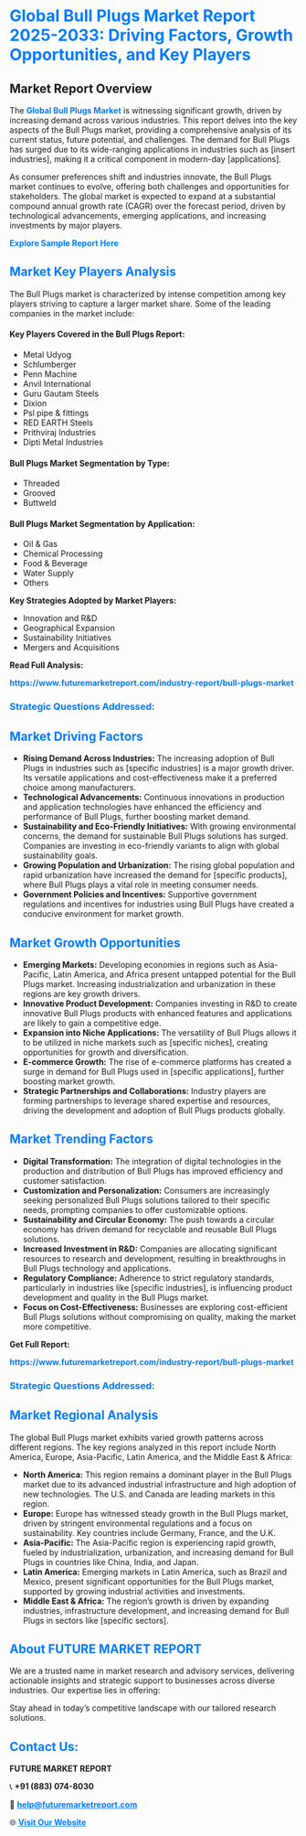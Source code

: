 <h1 style="color: #007BFF;">Global Bull Plugs Market Report 2025-2033: Driving Factors, Growth Opportunities, and Key Players</h1>

<section id="overview">
<h2>Market Report Overview</h2>
<p>The <a href="https://www.futuremarketreport.com/industry-report/bull-plugs-market" style="color: #007BFF; text-decoration: none;"><strong>Global Bull Plugs Market</strong></a> is witnessing significant growth, driven by increasing demand across various industries. This report delves into the key aspects of the Bull Plugs market, providing a comprehensive analysis of its current status, future potential, and challenges. The demand for Bull Plugs has surged due to its wide-ranging applications in industries such as [insert industries], making it a critical component in modern-day [applications].</p>
<p>As consumer preferences shift and industries innovate, the Bull Plugs market continues to evolve, offering both challenges and opportunities for stakeholders. The global market is expected to expand at a substantial compound annual growth rate (CAGR) over the forecast period, driven by technological advancements, emerging applications, and increasing investments by major players.</p>
</section>

<section id="overview">
<p><a href="https://www.futuremarketreport.com/request-sample/reportId=52351" style="color: #007BFF; text-decoration: none;"><strong>Explore Sample Report Here</strong></a></p>
</section>

<section id="key-players">
<h2 style="color: #007BFF;">Market Key Players Analysis</h2>
<p>The Bull Plugs market is characterized by intense competition among key players striving to capture a larger market share. Some of the leading companies in the market include:</p>
<h4>Key Players Covered in the Bull Plugs Report:</h4>
<ul><li>Metal Udyog</li><li>Schlumberger</li><li>Penn Machine</li><li>Anvil International</li><li>Guru Gautam Steels</li><li>Dixion</li><li>Psl pipe &amp; fittings</li><li>RED EARTH Steels</li><li>Prithviraj Industries</li><li>Dipti Metal Industries</li></ul>
<h4>Bull Plugs Market Segmentation by Type:</h4>
<ul><li>Threaded</li><li>Grooved</li><li>Buttweld</li></ul>

<h4>Bull Plugs Market Segmentation by Application:</h4>
<ul><li>Oil &amp; Gas</li><li>Chemical Processing</li><li>Food &amp; Beverage</li><li>Water Supply</li><li>Others</li></ul>
<p><strong>Key Strategies Adopted by Market Players:</strong></p>
<ul>
<li>Innovation and R&D</li>
<li>Geographical Expansion</li>
<li>Sustainability Initiatives</li>
<li>Mergers and Acquisitions</li>
</ul>
</section>

<section>
<p><strong>Read Full Analysis: </strong></p><a href="https://www.futuremarketreport.com/industry-report/bull-plugs-market" style="color: #007BFF; text-decoration: none;"><strong>https://www.futuremarketreport.com/industry-report/bull-plugs-market</strong></a>
<h3 style="color: #007BFF;">Strategic Questions Addressed:</h3>
</section>

<section id="driving-factors">
<h2 style="color: #007BFF;">Market Driving Factors</h2>
<ul>
<li><strong>Rising Demand Across Industries:</strong> The increasing adoption of Bull Plugs in industries such as [specific industries] is a major growth driver. Its versatile applications and cost-effectiveness make it a preferred choice among manufacturers.</li>
<li><strong>Technological Advancements:</strong> Continuous innovations in production and application technologies have enhanced the efficiency and performance of Bull Plugs, further boosting market demand.</li>
<li><strong>Sustainability and Eco-Friendly Initiatives:</strong> With growing environmental concerns, the demand for sustainable Bull Plugs solutions has surged. Companies are investing in eco-friendly variants to align with global sustainability goals.</li>
<li><strong>Growing Population and Urbanization:</strong> The rising global population and rapid urbanization have increased the demand for [specific products], where Bull Plugs plays a vital role in meeting consumer needs.</li>
<li><strong>Government Policies and Incentives:</strong> Supportive government regulations and incentives for industries using Bull Plugs have created a conducive environment for market growth.</li>
</ul>
</section>

<section id="growth-opportunities">
<h2 style="color: #007BFF;">Market Growth Opportunities</h2>
<ul>
<li><strong>Emerging Markets:</strong> Developing economies in regions such as Asia-Pacific, Latin America, and Africa present untapped potential for the Bull Plugs market. Increasing industrialization and urbanization in these regions are key growth drivers.</li>
<li><strong>Innovative Product Development:</strong> Companies investing in R&D to create innovative Bull Plugs products with enhanced features and applications are likely to gain a competitive edge.</li>
<li><strong>Expansion into Niche Applications:</strong> The versatility of Bull Plugs allows it to be utilized in niche markets such as [specific niches], creating opportunities for growth and diversification.</li>
<li><strong>E-commerce Growth:</strong> The rise of e-commerce platforms has created a surge in demand for Bull Plugs used in [specific applications], further boosting market growth.</li>
<li><strong>Strategic Partnerships and Collaborations:</strong> Industry players are forming partnerships to leverage shared expertise and resources, driving the development and adoption of Bull Plugs products globally.</li>
</ul>
</section>

<section id="trending-factors">
<h2 style="color: #007BFF;">Market Trending Factors</h2>
<ul>
<li><strong>Digital Transformation:</strong> The integration of digital technologies in the production and distribution of Bull Plugs has improved efficiency and customer satisfaction.</li>
<li><strong>Customization and Personalization:</strong> Consumers are increasingly seeking personalized Bull Plugs solutions tailored to their specific needs, prompting companies to offer customizable options.</li>
<li><strong>Sustainability and Circular Economy:</strong> The push towards a circular economy has driven demand for recyclable and reusable Bull Plugs solutions.</li>
<li><strong>Increased Investment in R&D:</strong> Companies are allocating significant resources to research and development, resulting in breakthroughs in Bull Plugs technology and applications.</li>
<li><strong>Regulatory Compliance:</strong> Adherence to strict regulatory standards, particularly in industries like [specific industries], is influencing product development and quality in the Bull Plugs market.</li>
<li><strong>Focus on Cost-Effectiveness:</strong> Businesses are exploring cost-efficient Bull Plugs solutions without compromising on quality, making the market more competitive.</li>
</ul>
</section>

<section>
<p><strong>Get Full Report: </strong></p><a href="https://www.futuremarketreport.com/industry-report/bull-plugs-market" style="color: #007BFF; text-decoration: none;"><strong>https://www.futuremarketreport.com/industry-report/bull-plugs-market</strong></a>
<h3 style="color: #007BFF;">Strategic Questions Addressed:</h3>
</section>


<section id="regional-analysis">
<h2 style="color: #007BFF;">Market Regional Analysis</h2>
<p>The global Bull Plugs market exhibits varied growth patterns across different regions. The key regions analyzed in this report include North America, Europe, Asia-Pacific, Latin America, and the Middle East & Africa:</p>
<ul>
<li><strong>North America:</strong> This region remains a dominant player in the Bull Plugs market due to its advanced industrial infrastructure and high adoption of new technologies. The U.S. and Canada are leading markets in this region.</li>
<li><strong>Europe:</strong> Europe has witnessed steady growth in the Bull Plugs market, driven by stringent environmental regulations and a focus on sustainability. Key countries include Germany, France, and the U.K.</li>
<li><strong>Asia-Pacific:</strong> The Asia-Pacific region is experiencing rapid growth, fueled by industrialization, urbanization, and increasing demand for Bull Plugs in countries like China, India, and Japan.</li>
<li><strong>Latin America:</strong> Emerging markets in Latin America, such as Brazil and Mexico, present significant opportunities for the Bull Plugs market, supported by growing industrial activities and investments.</li>
<li><strong>Middle East & Africa:</strong> The region’s growth is driven by expanding industries, infrastructure development, and increasing demand for Bull Plugs in sectors like [specific sectors].</li>
</ul>
</section>

<footer>
<h2 style="color: #007BFF;">About FUTURE MARKET REPORT</h2>
<p>We are a trusted name in market research and advisory services, delivering actionable insights and strategic support to businesses across diverse industries. Our expertise lies in offering:</p>

<p>Stay ahead in today’s competitive landscape with our tailored research solutions.</p>

<h2 style="color: #007BFF;">Contact Us:</h2>
<p><strong>FUTURE MARKET REPORT</strong></p>
<p>📞 <strong>+91 (883) 074-8030</strong></p>
<p>📧 <strong><a href="mailto:help@futuremarketreport.com" style="color: #007BFF;">help@futuremarketreport.com</a></strong></p>
<p>🌐 <strong><a href="https://www.futuremarketreport.com/" style="color: #007BFF;">Visit Our Website</a></strong></p>
</footer>